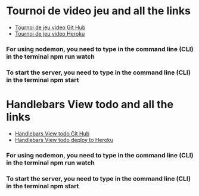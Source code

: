 # Tournoi de video jeu and all the links
* [Tournoi de jeu video Git Hub](https://github.com/MiguelJerome/Jeu-video-tournoi)
* [Tournoi de jeu video Heroku](https://warm-river-83946.herokuapp.com/)

### For using nodemon, you need to type in the command line (CLI) in the terminal    npm run watch
### To start the server, you need to type in the command line (CLI) in the terminal   npm start

# Handlebars View todo and all the links
* [Handlebars View todo Git Hub](https://github.com/MiguelJerome/handlebarsViewTodo)
* [Handlebars View todo deploy to Heroku](https://frozen-harbor-56299.herokuapp.com/)

### For using nodemon, you need to type in the command line (CLI) in the terminal    npm run watch
### To start the server, you need to type in the command line (CLI) in the terminal   npm start